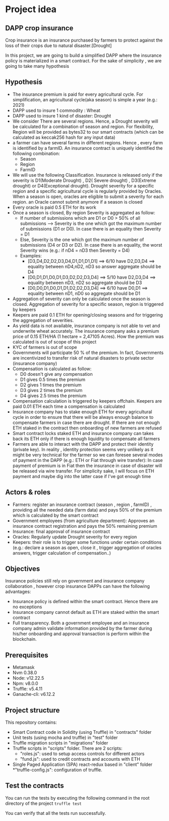 # Project idea

## DAPP crop insurance

Crop insurance is an insurance purchased by farmers to protect against the loss of their crops due to natural disaster.[Drought]

In this project, we are going to build a simplified DAPP where the insurance policy is materialized in a smart contract. For the sake of simplicity , we are going to take many hypothesis

## Hypothesis

- The insurance premium is paid for every agricultural cycle. For simplification, an agricultural cycle(aka season) is simple a year (e.g.: 2021)
- DAPP used to insure 1 commodity : Wheat
- DAPP used to insure 1 kind of disaster: Drought
- We consider There are several regions. Hence, a Drought severity will be calculated for a combination of season and region. For flexibility, Region will be provided as bytes32 to our smart contracts (which can be calculated as keccak256 hash for any input data)
- a farmer can have several farms in different regions. Hence , every farm is identified by a farmID. An insurance contract is uniquely identified the following combination:
  - Season
  - Region
  - FarmID
- We will use the following Classification. Insurance is released only if the severity is D1(Moderate Drought) , D2( Severe drought) , D3(Extreme drought) or D4(Exceptional drought). Drought severity for a specific region and a specific agricultural cycle is regularly provided by Oracles. When a season is open, oracles are eligible to submit a severity for each region. an Oracle cannot submit anymore if a season is closed
- Every oracle is paid 0.5 ETH for its work
- Once a season is closed, By region Severity is aggregated as follow:
  - If number of submissions which are D1 or D0 > 50% of all submissions --> Severity is the one which got the maximum number of submissions (D1 or D0). In case there is an equality then Severity = D1
  - Else, Severity is the one which got the maximum number of submissions (D4 or D3 or D2). In case there is an equality, the worst Severity wins (e.g.: if nD4 = nD3 then Severity = D4)
  - Examples:
    - [D3,D4,D2,D2,D3,D4,D1,D1,D1,D1] ==> 6/10 have D2,D3,D4 ==> equality between nD4,nD2, nD3 so answer aggregate should be D4
    - [D0,D1,D1,D0,D1,D3,D2,D2,D3,D4] ==> 5/10 have D2,D3,D4 ==> equality between nD3, nD2 so aggregate should be D3
    - [D0,D0,D1,D0,D1,D1,D2,D2,D3,D4] ==> 6/10 have D0,D1 ==> equality between nD1, nD0 so aggregate should be D1
- Aggregation of severity can only be calculated once the season is closed. Aggregation of severity for a specific season, region is triggered by keepers
- Keepers are paid 0.1 ETH for opening/closing seasons and for triggering the aggregation of severities.
- As yield data is not available, insurance company is not able to vet and underwrite wheat accurately. The insurance company asks a premium price of 0.15 ETH/HA (1 hectare = 2,47105 Acres). How the premium was calculated is out of scope of this project
- KYC of farmers is out of scope
- Governments will participate 50 % of the premium. In fact, Governments are incentivized to transfer risk of natural disasters to private sector (insurance company)
- Compensation is calculated as follow:
  - D0 doesn't give any compensation
  - D1 gives 0.5 times the premium
  - D2 gives 1 times the premium
  - D3 gives 2 times the premium
  - D4 gives 2.5 times the premium
- Compensation calculation is triggered by keepers offchain. Keepers are paid 0.01 ETH each time a compensation is calculated
- Insurance company has to stake enough ETH for every agricultural cycle in order to ensure that there will be always enough balance to compensate farmers in case there are drought. If there are not enough ETH staked in the contract then onboarding of new farmers are refused
- Smart contract locks staked ETH and insurance company can takes back its ETH only if there is enough liquidity to compensate all farmers
- Farmers are able to interact with the DAPP and protect their identity (private key). In reality , identity protection seems very unlikely as it might be very technical for the farmer so we can foresee several modes of payment in the DAPP (e.g.: ETH or Fiat through wire transfer): In case payment of premium is in Fiat then the insurance in case of disaster will be released via wire transfer. For simplicity sake, I will focus on ETH payment and maybe dig into the latter case if I've got enough time

## Actors & roles

- Farmers: register an insurance contract (season , region , farmID) , providing all the needed data (farm data) and pays 50% of the premium which is calculated by the smart contract
- Government employees (from agriculture department): Approves an insurance contract registration and pays the 50% remaining premium
- Insurance: final approval of insurance contract
- Oracles: Regularly update Drought severity for every region
- Keepers: their role is to trigger some functions under certain conditions (e.g.: declare a season as open, close it , trigger aggregation of oracles answers, trigger calculation of compensation..)

## Objectives

Insurance policies still rely on government and insurance company collaboration , however crop insurance DAPPs can have the following advantages:

- Insurance policy is defined within the smart contract. Hence there are no exceptions
- Insurance company cannot default as ETH are staked within the smart contract
- Full transparency. Both a government employee and an insurance company admin validate information provided by the farmer during his/her onboarding and approval transaction is perform within the blockchain.

## Prerequisites

- Metamask
- Nvm 0.38.0 
- Node: v12.22.5
- Npm: v8.0.0
- Truffle: v5.4.11
- Ganache-cli: v6.12.2

## Project structure

This repository contains:

- Smart Contract code in Solidity (using Truffle) in "contracts" folder
- Unit tests (using mocha and truffle) in "test" folder
- Truffle migration scripts in "migrations" folder
- Truffle scripts in "scripts" folder. There are 2 scripts:
  - "roles.js": used to setup access controls for different actors
  - "fund.js": used to credit contracts and accounts with ETH
- Single Paged Application (SPA) react-redux based in "client" folder
  \*"truffle-config.js": configuration of truffle.


## Test the contracts

You can run the tests by executing the following command in the root directory of the project `truffle test`

You can verify that all the tests run successfully.